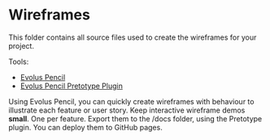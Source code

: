 # Wireframes
This folder contains all source files used to create the wireframes for your project. 

Tools: 

* [Evolus Pencil](http://pencil.evolus.vn/)
* [Evolus Pencil Pretotype Plugin](https://rudylattae.github.io/evoluspencil-pretotype-template/)



Using Evolus Pencil, you can quickly create wireframes with behaviour to illustrate each feature or user story. Keep interactive wireframe demos **small**. One per feature. Export them to the /docs folder, using the Pretotype plugin. You can deploy them to GitHub pages.



